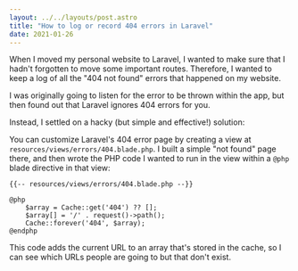 ```yaml
---
layout: ../../layouts/post.astro
title: "How to log or record 404 errors in Laravel"
date: 2021-01-26
---
```

When I moved my personal website to Laravel, I wanted to make sure that I hadn't forgotten to move some important routes. Therefore, I wanted to keep a log of all the "404 not found" errors that happened on my website. 

I was originally going to listen for the error to be thrown within the app, but then found out that Laravel ignores 404 errors for you. 

Instead, I settled on a hacky (but simple and effective!) solution: 

You can customize Laravel's 404 error page by creating a view at `resources/views/errors/404.blade.php`. I built a simple "not found" page there, and then wrote the PHP code I wanted to run in the view within a `@php` blade directive in that view: 

```blade
{{-- resources/views/errors/404.blade.php --}}

@php
    $array = Cache::get('404') ?? [];
    $array[] = '/' . request()->path();
    Cache::forever('404', $array);
@endphp
```

This code adds the current URL to an array that's stored in the cache, so I can see which URLs people are going to but that don't exist. 